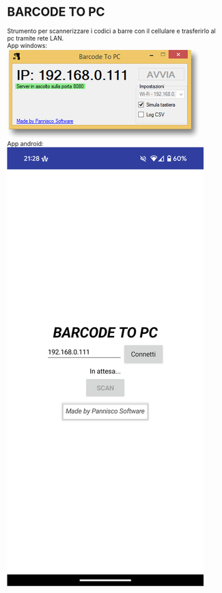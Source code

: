 # BARCODE TO PC
Strumento per scannerizzare i codici a barre con il cellulare e trasferirlo al pc tramite rete LAN.
<br>
App windows:
![windows](https://github.com/pannisco/barcodetopc/blob/main/output-onlinepngtools.png?raw=true)
<br>
App android:
![android](https://github.com/pannisco/barcodetopc/blob/main/Screenshot_20250713-212829.png?raw=true)
